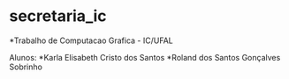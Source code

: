 # secretaria_ic

*Trabalho de Computacao Grafica - IC/UFAL

Alunos:
*Karla Elisabeth Cristo dos Santos
*Roland dos Santos Gonçalves Sobrinho
